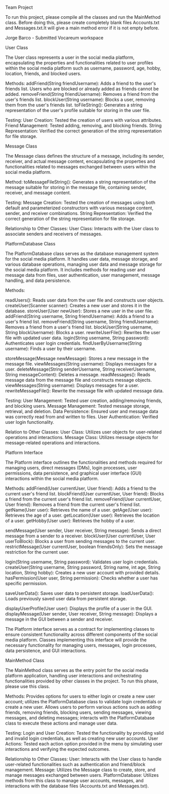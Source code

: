 Team Project

To run this project, please compile all the classes and run the MainMethod class. Before doing this, please create completely blank files Accounts.txt and Messages.txt.It will give a main method error if it is not empty before.

Jorge Barco - Submitted Vocareum workspace

User Class

The User class represents a user in the social media platform, encapsulating the properties and functionalities related to user profiles within the social media platform such as username, password, age, hobby, location, friends, and blocked users.

Methods: 
addFriend(String friendUsername): Adds a friend to the user's friends list. Users who are blocked or already added as friends cannot be added.
removeFriend(String friendUsername): Removes a friend from the user's friends list.
blockUser(String username): Blocks a user, removing them from the user's friends list.
toFileString(): Generates a string representation of the user's profile suitable for storing in the user file.

Testing:
User Creation: Tested the creation of users with various attributes.
Friend Management: Tested adding, removing, and blocking friends.
String Representation: Verified the correct generation of the string representation for file storage.

Message Class

The Message class defines the structure of a message, including its sender, receiver, and actual message content, encapsulating the properties and functionalities related to messages exchanged between users within the social media platform.

Method:
toMessageFileString(): Generates a string representation of the message suitable for storing in the message file, containing sender, receiver, and message content.

Testing:
Message Creation: Tested the creation of messages using both default and parameterized constructors with various message content, sender, and receiver combinations.
String Representation: Verified the correct generation of the string representation for file storage.

Relationship to Other Classes:
User Class: Interacts with the User class to associate senders and receivers of messages.

PlatformDatabase Class

The PlatformDatabase class serves as the database management system for the social media platform. It handles user data, message storage, and various database operations, managing user data and message storage for the social media platform. It includes methods for reading user and message data from files, user authentication, user management, message handling, and data persistence.

Methods:

readUsers(): Reads user data from the user file and constructs user objects.
createUser(Scanner scanner): Creates a new user and stores it in the database.
storeUser(User newUser): Stores a new user in the user file.
addFriend(String username, String friendUsername): Adds a friend to a user's friend list.
removeFriend(String username, String friendUsername): Removes a friend from a user's friend list.
blockUser(String username, String blockUsername): Blocks a user.
rewriteUserFile(): Rewrites the user file with updated user data.
login(String username, String password): Authenticates user login credentials.
findUserByUsername(String username): Finds a user by their username.

storeMessage(Message newMessage): Stores a new message in the message file.
viewMessages(String username): Displays messages for a user.
deleteMessage(String senderUsername, String receiverUsername, String messageContent): Deletes a message.
readMessages(): Reads message data from the message file and constructs message objects.
viewMessages(String username): Displays messages for a user.
rewriteMessageFile(): Rewrite the message file with updated message data.

Testing:
User Management: Tested user creation, adding/removing friends, and blocking users.
Message Management: Tested message storage, retrieval, and deletion.
Data Persistence: Ensured user and message data was correctly read from and written to files.
User Authentication: Verified user login functionality.

Relation to Other Classes:
User Class: Utilizes user objects for user-related operations and interactions.
Message Class: Utilizes message objects for message-related operations and interactions.

Platform Interface

The Platform interface outlines the functionalities and methods required for managing users, direct messages (DMs), login processes, user permissions, data persistence, and graphical user interface (GUI) interactions within the social media platform.

Methods:
addFriend(User currentUser, User friend): Adds a friend to the current user's friend list.
blockFriend(User currentUser, User friend): Blocks a friend from the current user's friend list.
removeFriend(User currentUser, User friend): Removes a friend from the current user's friend list.
getName(User user): Retrieves the name of a user.
getAge(User user): Retrieves the age of a user.
getLocation(User user): Retrieves the location of a user.
getHobby(User user): Retrieves the hobby of a user.

sendMessage(User sender, User receiver, String message): Sends a direct message from a sender to a receiver.
blockUser(User currentUser, User userToBlock): Blocks a user from sending messages to the current user.
restrictMessage(User currentUser, boolean friendsOnly): Sets the message restriction for the current user.

login(String username, String password): Validates user login credentials.
createUser(String username, String password, String name, int age, String location, String hobby): Creates a new user account with provided details.
hasPermission(User user, String permission): Checks whether a user has specific permission.

saveUserData(): Saves user data to persistent storage.
loadUserData(): Loads previously saved user data from persistent storage.

displayUserProfile(User user): Displays the profile of a user in the GUI.
displayMessage(User sender, User receiver, String message): Displays a message in the GUI between a sender and receiver.

The Platform interface serves as a contract for implementing classes to ensure consistent functionality across different components of the social media platform. Classes implementing this interface will provide the necessary functionality for managing users, messages, login processes, data persistence, and GUI interactions.

MainMethod Class

The MainMethod class serves as the entry point for the social media platform application, handling user interactions and orchestrating functionalities provided by other classes in the project. To run this phase, please use this class.

Methods:
Provides options for users to either login or create a new user account; utilizes the PlatformDatabase class to validate login credentials or create a new user.
Allows users to perform various actions such as adding friends, removing friends, blocking users, sending messages, viewing messages, and deleting messages; interacts with the PlatformDatabase class to execute these actions and manage user data.

Testing:
Login and User Creation: Tested the functionality by providing valid and invalid login credentials, as well as creating new user accounts.
User Actions: Tested each action option provided in the menu by simulating user interactions and verifying the expected outcomes.

Relationship to Other Classes:
User: Interacts with the User class to handle user-related functionalities such as authentication and friend/block management.
Message: Utilizes the Message class to create, store, and manage messages exchanged between users.
PlatformDatabase: Utilizes methods from this class to manage user accounts, messages, and interactions with the database files (Accounts.txt and Messages.txt).
